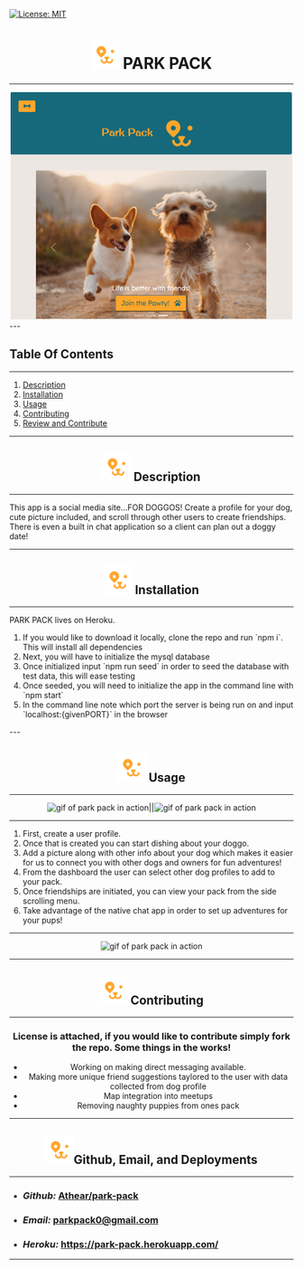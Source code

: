 
   [![License: MIT](https://img.shields.io/badge/License-MIT-yellow.svg)](https://opensource.org/licenses/MIT)



# <div align='center'><img src="public/images/icons/parkpackicon.png" width='50'> **PARK PACK** </div>

--- 
<div align ='center'><img src="public/images/frontpage.png" alt="front-page app" width="500"></div>
--- 

## **Table Of Contents** 

---

1. [Description](#description)
2. [Installation](#installation)
3. [Usage](#usage)
4. [Contributing](#contributing)
5. [Review and Contribute](#github)

--- 


## <div align ='center'> <a name="description"></a><img src="public/images/icons/parkpackicon.png" width='50'> **Description** </div> 

--- 

This app is a social media site...FOR DOGGOS!  Create a profile for your dog, cute picture included, and scroll through other users to create friendships.  There is even a built in chat application so a client can plan out a doggy date!

--- 
 
## <div align ='center'> <a name="installation"></a><img src="public/images/icons/parkpackicon.png" width='50'> **Installation** </div>
--- 
 
PARK PACK lives on Heroku.  <ol>
<li>If you would like to download it locally, clone the repo and run `npm i`.  This will install all dependencies</li>
<li>Next, you will have to initialize the mysql database</li>
<li>Once initialized input `npm run seed` in order to seed the database with test data, this will ease testing</li>
<li>Once seeded, you will need to initialize the app in the command line with `npm start` </li>
<li>In the command line note which port the server is being run on and input `localhost:{givenPORT}` in the browser</li>
</ol>
--- 

## <div align ='center'> <a name="usage"></a><img src="public/images/icons/parkpackicon.png" width='50'> **Usage** </div>
---
<div align='center'><img src="public/images/gitsignin.gif" alt="gif of park pack in action" width="300" height="300">||<img src="public/images/dogprofile.gif" alt="gif of park pack in action" width="300" height="300"></div>

--- 
<ol>
<li>First, create a user profile.</li>
<li>Once that is created you can start dishing about your doggo.</li>
<li>Add a picture along with other info about your dog which makes it easier for us to connect you with other dogs and owners for fun adventures!</li>
<li> From the dashboard the user can select other dog profiles to add to your pack.</li>  
<li>Once friendships are initiated, you can view your pack from the side scrolling menu.</li>
<li>Take advantage of the native chat app in order to set up adventures for your pups!</li>
</ol>

---

<div align='center'><img src="public/images/chatpack.gif" alt="gif of park pack in action" width="300" height="300">

--- 

## <div align ='center'> <a name="contributing"></a><img src="public/images/icons/parkpackicon.png" width='50'> **Contributing** </div>

--- 

### License is attached, if you would like to contribute simply fork the repo.  Some things in the works!
<ul>
   <li>Working on making direct messaging available.</li>
   <li>Making more unique friend suggestions taylored to the user with data collected from dog profile</li>
   <li>Map integration into meetups</li>
   <li>Removing naughty puppies from ones pack</li>
</ul>


--- 

## <div align ='center'> <a name="github"></a> <img src="public/images/icons/parkpackicon.png" width='50'>**Github, Email, and Deployments** </div>

--- 

<div align='left'>
<ul>
   <li>

### _Github:_ [Athear/park-pack](https://github.com/Athear/park-pack)
</li>
<li>

### _Email:_ parkpack0@gmail.com
</li>
<li>

### _Heroku:_ https://park-pack.herokuapp.com/
</li>
</ul>
</div>

---